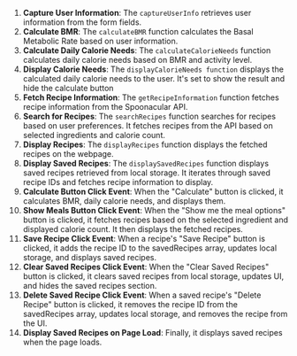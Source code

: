 <ol>
<li><strong>Capture User Information</strong>: The <code>captureUserInfo</code> retrieves user information from the form fields.</li>
<li><strong>Calculate BMR</strong>: The <code>calculateBMR</code> function calculates the Basal Metabolic Rate based on user information.</li>
<li><strong>Calculate Daily Calorie Needs</strong>: The <code>calculateCalorieNeeds</code> function calculates daily calorie needs based on BMR and activity level.</li>
<li><strong>Display Calorie Needs</strong>: The <code>displayCalorieNeeds function</code> displays the calculated daily calorie needs to the user. It's set to show the result and hide the calculate button</li>
<li><strong>Fetch Recipe Information</strong>: The <code>getRecipeInformation</code> function fetches recipe information from the Spoonacular API.</li>
<li><strong>Search for Recipes</strong>: The <code>searchRecipes</code> function searches for recipes based on user preferences. It fetches recipes from the API based on selected ingredients and calorie count.</li>
<li><strong>Display Recipes</strong>: The <code>displayRecipes</code> function displays the fetched recipes on the webpage.</li>
<li><strong>Display Saved Recipes</strong>: The <code>displaySavedRecipes</code> function displays saved recipes retrieved from local storage. It iterates through saved recipe IDs and fetches recipe information to display.</li>
<li><strong>Calculate Button Click Event</strong>: When the "Calculate" button is clicked, it calculates BMR, daily calorie needs, and displays them.</li>
<li><strong>Show Meals Button Click Event</strong>: When the "Show me the meal options" button is clicked, it fetches recipes based on the selected ingredient and displayed calorie count. It then displays the fetched recipes.</li>
<li><strong>Save Recipe Click Event</strong>: When a recipe's "Save Recipe" button is clicked, it adds the recipe ID to the savedRecipes array, updates local storage, and displays saved recipes.</li>
<li><strong>Clear Saved Recipes Click Event</strong>: When the "Clear Saved Recipes" button is clicked, it clears saved recipes from local storage, updates UI, and hides the saved recipes section.</li>
<li><strong>Delete Saved Recipe Click Event</strong>: When a saved recipe's "Delete Recipe" button is clicked, it removes the recipe ID from the savedRecipes array, updates local storage, and removes the recipe from the UI.</li>
<li><strong>Display Saved Recipes on Page Load</strong>: Finally, it displays saved recipes when the page loads.</li>
</ol>

